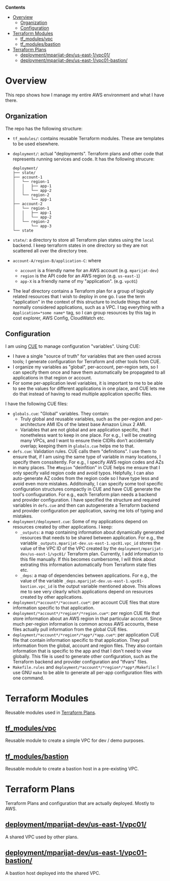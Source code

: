 **Contents**
- [Overview](#overview)
  - [Organization](#organization)
  - [Configuration](#configuration)
- [Terraform Modules](#terraform-modules)
  - [tf_modules/vpc](#tf_modulesvpc)
  - [tf_modules/bastion](#tf_modulesbastion)
- [Terraform Plans](#terraform-plans)
  - [deployment/mparijat-dev/us-east-1/vpc01/](#deploymentmparijat-devus-east-1vpc01)
  - [deployment/mparijat-dev/us-east-1/vpc01-bastion/](#deploymentmparijat-devus-east-1vpc01-bastion)

# Overview

This repo shows how I manage my entire AWS environment and what I have there.

## Organization

The repo has the following structure:

- `tf_modules/`: contains reusable Terraform modules. These are templates to be used elsewhere.
- `deployment/`: actual "deployments". Terraform plans and other code that represents running services and code. It has the following strucure:

  ```
  deployment/
  ├── state/
  ├── account-1
  │   └── region-1
  │   │   ├── app-1
  │   │   └── app-2
  │   └── region-2
  │       └── app-1
  ├── account-2
  │   └── region-1
  │   │   ├── app-1
  │   │   └── app-2
  │   └── region-2
  │       └── app-3
  └── state
  ```

- `state/`: a directory to store all Terraform plan states using the `local` backend. I keep terraform states in one directory so they are not scattered all over the directory tree.
- `account-A/region-B/application-C`: where
  - `account` is a friendly name for an AWS account (e.g. `mparijat-dev`)
  - `region` is the API code for an AWS region (e.g. `us-east-1`)
  - `app-X` is a friendly name of my "application". (e.g. `vpc01`)
- The leaf directory contains a Terraform plan for a group of logically related resources that I wish to deploy in one go. I use the term "application" in the context of this structure to include things that not normally considered applications, such as a VPC. I tag everything with a `Application=*some name*` tag, so I can group resources by this tag in cost explorer, AWS Config, CloudWatch etc.

## Configuration

I am using [CUE](https://cuelang.org/) to manage configuration "variables". Using CUE:

- I have a single "source of truth" for variables that are then used across tools; I generate configuration for Terraform and other tools from CUE.
- I organize my variables as "global", per-account, per-region sets, so I can specify them once and have them automatically be propagated to all applications in that region or account.
- For some per-application level variables, it is important to me to be able to see the values for different applications in one place, and CUE lets me do that instead of having to read multiple application specific files.

I have the following CUE files:

- `globals.cue`: "Global" variables. They contain:
  - Truly global and reusable variables, such as the per-region and per-architecture AMI IDs of the latest base Amazon Linux 2 AMI.
  - Variables that are not global and are application specific, that I nonetheless want to keep in one place. For e.g., I will be creating many VPCs, and I want to ensure theie CIDRs don't accidentally overlap; keeping them in `globals.cue` helps me to that.
- `defs.cue`: Validation rules. CUE calls them "definitions". I use them to ensure that, if I am using the same type of variable in many locations, I specify them conssitently. For e.g., I specify AWS region codes and AZs in many places. The `#Region` "deinfition" in CUE helps me ensure that I only specify valid region code and avoid typos. Helpfully, I can also auto-generate AZ codes from the region code so I have type less and avoid even more mistakes. Additoinally, I can specify some tool specific configuration structures compactly in CUE and have CUE generate the tool's confiuguration.  For e.g., each Terraform plan needs a backend and provider configuration. I have specified the structure and required variables in `defs.cue` and then can autogenerate a Terraform backend and provider configuration per application, saving me lots of typing and mistakes.
- `deployment/deployment.cue`: Some of my applications depend on resources created by other applications. I keep:
  - `_outputs`: a map containing information about dynamically generated resources that needs to be shared between application. For e.g., the variable `_outputs.mparijat-dev.us-east-1.vpc01.vpc_id` stores the value of the VPC ID of the VPC created by the `deployment/mparijat-dev/us-east-1/vpc01/` Terraform plan. Currently, I add information to this file manually. If this becomes cumbersome, I will think about extrating this information automatically from Terraform state files etc.
  - `_deps`: a map of dependencies between applications. For e.g., the value of the variable `_deps.mparijat-dev.us-east-1.vpc01-bastion.vpc_id` is the output variable mentioned above. This allows me to see very clearly which applications depend on resources created by other applications.
- `deployment/*account*/*account.cue*`: per account CUE files that store information specific to that application.
- `deployment/*account*/*region*/*region.cue*`: per region CUE file that store information about an AWS region in that particular account. Since much per-region information is common across AWS accounts, these files actually pull information from the global CUE files.
- `deployment/*account*/*region*/*app*/*app.cue*`: per application CUE file that contain information specific to that application. They pull information from the global, account and region files. They also contain information that is specific to the app and that I don't need to view globally. This file is used to generate other configuration, such as the Terraform backend and provider configuration and "tfvars" files.
- `Makefile.rules` and `deployment/*account*/*region*/*app*/Makefile`: I use GNU `make` to be able to generate all per-app configuration files with one command.

# Terraform Modules

Reusable modules used in [Terraform Plans](#terraform-plans).

## [tf_modules/vpc](tf_modules/simple_vpc/)

Reusable module to create a simple VPC for dev / demo purposes.

## [tf_modules/bastion](tf_modules/bastion/)

Reusable module to create a bastion host in a pre-existing VPC.

# Terraform Plans

Terraform Plans and configuration that are actually deployed. Mostly to AWS.

## [deployment/mparijat-dev/us-east-1/vpc01/](deployment/mparijat-dev/us-east-1/vpc01/)

A shared VPC used by other plans.

## [deployment/mparijat-dev/us-east-1/vpc01-bastion/](deployment/mparijat-dev/us-east-1/vpc01-bastion/)

A bastion host deployed into the shared VPC.
